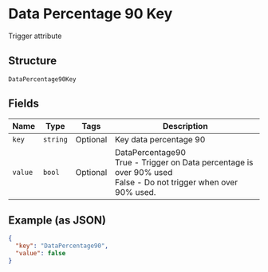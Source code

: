 
# Data Percentage 90 Key

Trigger attribute

## Structure

`DataPercentage90Key`

## Fields

| Name | Type | Tags | Description |
|  --- | --- | --- | --- |
| `key` | `string` | Optional | Key data percentage 90 |
| `value` | `bool` | Optional | DataPercentage90<br />True - Trigger on Data percentage is over 90% used<br />False - Do not trigger when over 90% used. |

## Example (as JSON)

```json
{
  "key": "DataPercentage90",
  "value": false
}
```

